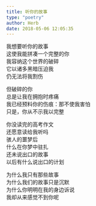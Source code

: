 ```yaml
---  
title: 听你的故事  
type: "poetry"  
author: Herb  
date: 2018-05-06 12:05:35  
---  
```

我想要听你的故事  
这使我能拼凑一个完整的你  
我容纳这个世界的破碎  
它以诸多黑暗压迫我  
仍无法将我割伤  

但破碎的你  
总是让我在拥抱时疼痛  
我已经预料你的伤痕：那不使我害怕  
只是，你从不示我以完整  

你没读完的高考作文  
还愿意读给我听吗  
骇人的噩梦后  
什么在你梦中驻扎  
还未说出口的故事  
以后有什么说出口的计划  

为什么我只有那些故事  
为什么我们的故事只是沉默  
为什么你明明在我的身边诉说  
我却从来感觉不到你呢